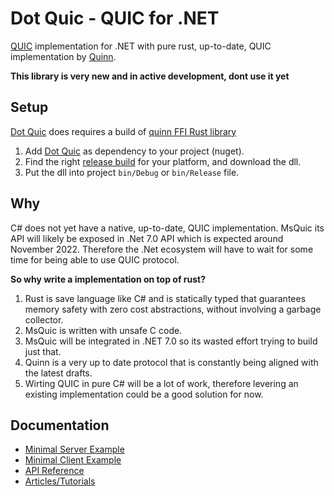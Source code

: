 # Dot Quic - QUIC for .NET
[QUIC][QUIC] implementation for .NET with pure rust, up-to-date, QUIC implementation by [Quinn][quinn].

**This library is very new and in active development, dont use it yet**

## Setup
[Dot Quic][DotQuic] does requires a build of [quinn FFI Rust library][qunn-ffi]

1. Add [Dot Quic][dotquic] as dependency to your project (nuget). 
2. Find the right [release build][release] for your platform, and download the dll. 
3. Put the dll into project `bin/Debug` or `bin/Release` file. 

## Why

C# does not yet have a native, up-to-date, QUIC implementation. MsQuic its API will likely be exposed in .Net 7.0 API which is expected around November 2022. Therefore the .Net ecosystem will have to wait for some time for being able to use QUIC protocol. 

**So why write a implementation on top of rust?**

1) Rust is save language like C# and is statically typed that guarantees memory safety with zero cost abstractions, without involving a garbage collector. 
2) MsQuic is written with unsafe C code.
3) MsQuic will be integrated in .NET 7.0 so its wasted effort trying to build just that. 
4) Quinn is a very up to date protocol that is constantly being aligned with the latest drafts.
5) Wirting QUIC in pure C# will be a lot of work, therefore levering an existing implementation could be a good solution for now.

## Documentation

- [Minimal Server Example](https://timonpost.github.io/dot-quic/articles/server_template.html)
- [Minimal Client Example](https://timonpost.github.io/dot-quic/articles/client_template.html)
- [API Reference](https://timonpost.github.io/dot-quic/index.html)
- [Articles/Tutorials](https://timonpost.github.io/dot-quic/articles/quic_introduction.html)

[Quinn]: https://github.com/quinn-rs/quinn
[QUIC]: https://en.wikipedia.org/wiki/QUIC
[tracing]: https://docs.rs/tracing-subscriber/latest/tracing_subscriber/filter/struct.EnvFilter.html
[dotquic]: https://www.nuget.org/packages/DotQuic/
[qunn-ffi]: https://github.com/TimonPost/quinn-ffi
[release]: https://github.com/TimonPost/quinn-ffi/releases
